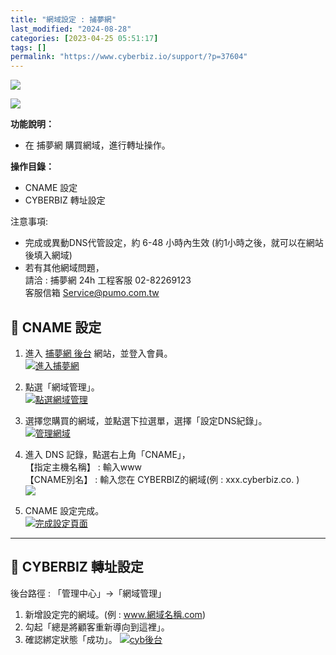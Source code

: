 ```yaml
---
title: "網域設定 : 捕夢網"
last_modified: "2024-08-28"
categories: [2023-04-25 05:51:17]
tags: []
permalink: "https://www.cyberbiz.io/support/?p=37604"
---
```


![](https://www.cyberbiz.io/support/wp-content/uploads/適用站別.png)

[![](https://www.cyberbiz.io/support/wp-content/uploads/台灣站.png)](https://www.cyberbiz.io/support/?page_id=2490)

**功能說明：**  

* 在 捕夢網 購買網域，進行轉址操作。

**操作目錄：**

* CNAME 設定
* CYBERBIZ 轉址設定

注意事項:  

* 完成或異動DNS代管設定，約 6-48 小時內生效 (約1小時之後，就可以在網站後填入網域) 
* 若有其他網域問題，  
請洽 : 捕夢網 24h 工程客服 02-82269123  
客服信箱 Service@pumo.com.tw



## 📌 CNAME 設定



1. 進入 [捕夢網 後台](https://www.pumo.com.tw/) 網站，並登入會員。   
[![進入捕夢網](https://www.cyberbiz.io/support/wp-content/uploads/網域設定-捕夢網01.png)](https://www.cyberbiz.io/support/wp-content/uploads/網域設定-捕夢網01.png)



2. 點選「網域管理」。   
[![點選網域管理](https://www.cyberbiz.io/support/wp-content/uploads/網域設定-捕夢網02.png)](https://www.cyberbiz.io/support/wp-content/uploads/網域設定-捕夢網02.png)



3. 選擇您購買的網域，並點選下拉選單，選擇「設定DNS紀錄」。   
[![管理網域](https://www.cyberbiz.io/support/wp-content/uploads/網域設定-捕夢網03.png)](https://www.cyberbiz.io/support/wp-content/uploads/網域設定-捕夢網03.png)



4. 進入 DNS 記錄，點選右上角「CNAME」，   
【指定主機名稱】 : 輸入www  
【CNAME別名】 : 輸入您在 CYBERBIZ的網域(例 : xxx.cyberbiz.co. )  
[![](https://www.cyberbiz.io/support/wp-content/uploads/網域設定-捕夢網04.png)](https://www.cyberbiz.io/support/wp-content/uploads/網域設定-捕夢網04.png)



5. CNAME 設定完成。   
[![完成設定頁面](https://www.cyberbiz.io/support/wp-content/uploads/網域設定-捕夢網05.png)](https://www.cyberbiz.io/support/wp-content/uploads/網域設定-捕夢網05.png)



* * *



## 📌 CYBERBIZ 轉址設定


後台路徑 : 「管理中心」→「網域管理」  


1. 新增設定完的網域。(例 : www.網域名稱.com)
2. 勾起「總是將顧客重新導向到這裡」。
3. 確認綁定狀態「成功」。
[![cyb後台](https://www.cyberbiz.io/support/wp-content/uploads/網域設定-捕夢網06.png)](https://www.cyberbiz.io/support/wp-content/uploads/網域設定-捕夢網06.png)

